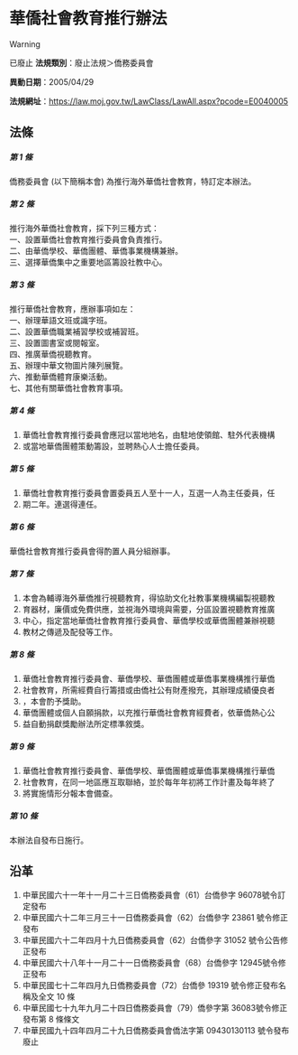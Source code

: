 # 華僑社會教育推行辦法


> [!WARNING]
> 已廢止
**法規類別**：廢止法規＞僑務委員會

**異動日期**：2005/04/29  

**法規網址**：https://law.moj.gov.tw/LawClass/LawAll.aspx?pcode=E0040005



## 法條
##### 第 1 條
僑務委員會 (以下簡稱本會) 為推行海外華僑社會教育，特訂定本辦法。

##### 第 2 條
推行海外華僑社會教育，採下列三種方式：  
一、設置華僑社會教育推行委員會負責推行。  
二、由華僑學校、華僑團體、華僑事業機構兼辦。  
三、選擇華僑集中之重要地區籌設社教中心。

##### 第 3 條
推行華僑社會教育，應辦事項如左：  
一、辦理華語文班或識字班。  
二、設置華僑職業補習學校或補習班。  
三、設置圖書室或閱報室。  
四、推廣華僑視聽教育。  
五、辦理中華文物圖片陳列展覽。  
六、推動華僑體育康樂活動。  
七、其他有關華僑社會教育事項。

##### 第 4 條
1. 華僑社會教育推行委員會應冠以當地地名，由駐地使領館、駐外代表機構
1. 或當地華僑團體策動籌設，並聘熱心人士擔任委員。

##### 第 5 條
1. 華僑社會教育推行委員會置委員五人至十一人，互選一人為主任委員，任
1. 期二年。連選得連任。

##### 第 6 條
華僑社會教育推行委員會得酌置人員分組辦事。

##### 第 7 條
1. 本會為輔導海外華僑推行視聽教育，得協助文化社教事業機構編製視聽教
1. 育器材，廉價或免費供應，並視海外環境與需要，分區設置視聽教育推廣
1. 中心，指定當地華僑社會教育推行委員會、華僑學校或華僑團體兼辦視聽
1. 教材之傳遞及配發等工作。

##### 第 8 條
1. 華僑社會教育推行委員會、華僑學校、華僑團體或華僑事業機構推行華僑
1. 社會教育，所需經費自行籌措或由僑社公有財產撥充，其辦理成績優良者
1. ，本會酌予獎助。
1. 華僑團體或個人自願捐款，以充推行華僑社會教育經費者，依華僑熱心公
1. 益自動捐獻獎勵辦法所定標準敘獎。

##### 第 9 條
1. 華僑社會教育推行委員會、華僑學校、華僑團體或華僑事業機構推行華僑
1. 社會教育，在同一地區應互取聯絡，並於每年年初將工作計畫及每年終了
1. 將實施情形分報本會備查。

##### 第 10 條
本辦法自發布日施行。

## 沿革
1. 中華民國六十一年十一月二十三日僑務委員會（61）台僑參字 96078號令訂定發布
1. 中華民國六十二年三月三十一日僑務委員會（62）台僑參字 23861  號令修正發布
1. 中華民國六十二年四月十九日僑務委員會（62）台僑參字 31052  號令公告修正發布
1. 中華民國六十八年十一月二十一日僑務委員會（68）台僑參字 12945號令修正發布
1. 中華民國七十二年四月九日僑務委員會（72）台僑參 19319  號令修正發布名稱及全文 10 條
1. 中華民國七十九年九月二十四日僑務委員會（79）僑參字第 36083號令修正發布第 8  條條文
1. 中華民國九十四年四月二十九日僑務委員會僑法字第 09430130113  號令發布廢止
